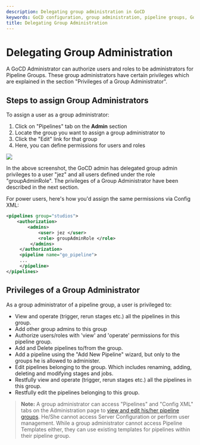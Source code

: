```yaml
---
description: Delegating group administration in GoCD
keywords: GoCD configuration, group administration, pipeline groups, GoCD administrator, group administrator, pipeline templates
title: Delegating Group Administration
---
```


# Delegating Group Administration

A GoCD Administrator can authorize users and roles to be administrators for Pipeline Groups. These group administrators have certain privileges which are explained in the section "Privileges of a Group Administrator".

## Steps to assign Group Administrators

To assign a user as a group administrator:

1. Click on "Pipelines" tab on the **Admin** section
2. Locate the group you want to assign a group administrator to
3. Click the "Edit" link for that group
4. Here, you can define permissions for users and roles

![](../images/group_admin_permissions.png)

In the above screenshot, the GoCD admin has delegated group admin privileges to a user "jez" and all users defined under the role "groupAdminRole". The privileges of a Group Administrator have been described in the next section.

For power users, here's how you'd assign the same permissions via Config XML:

```xml
<pipelines group="studios">
    <authorization>
        <admins>
            <user> jez </user>
            <role> groupAdminRole </role>
         </admins>
     </authorization>
     <pipeline name="go_pipeline">
     ...
     </pipeline>
</pipelines>

```

## Privileges of a Group Administrator

As a group administrator of a pipeline group, a user is privileged to:

- View and operate (trigger, rerun stages etc.) all the pipelines in this group.
- Add other group admins to this group
- Authorize users/roles with 'view' and 'operate' permissions for this pipeline group.
- Add and Delete pipelines to/from the group.
- Add a pipeline using the "Add New Pipeline" wizard, but only to the groups he is allowed to administer.
- Edit pipelines belonging to the group. Which includes renaming, adding, deleting and modifying stages and jobs.
- Restfully view and operate (trigger, rerun stages etc.) all the pipelines in this group.
- Restfully edit the pipelines belonging to this group.

> **Note:** A group administrator can access "Pipelines" and "Config XML" tabs on the Administration page to [view and edit his/her pipeline groups](pipeline_group_admin_config.html). He/She cannot access Server Configuration or perform user management. While a group administrator cannot access Pipeline Templates either, they can use existing templates for pipelines within their pipeline group.
